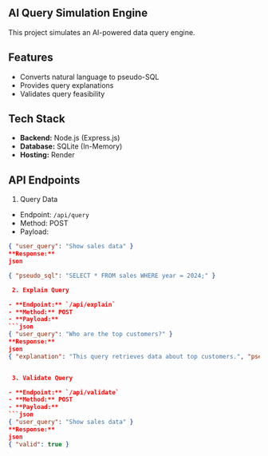 ## AI Query Simulation Engine

This project simulates an AI-powered data query engine.

## Features
- Converts natural language to pseudo-SQL
- Provides query explanations
- Validates query feasibility

## Tech Stack
- **Backend:** Node.js (Express.js)
- **Database:** SQLite (In-Memory)
- **Hosting:** Render

## API Endpoints

 1. Query Data
- Endpoint: `/api/query`
- Method: POST
- Payload:
```json
{ "user_query": "Show sales data" }
**Response:**
json

{ "pseudo_sql": "SELECT * FROM sales WHERE year = 2024;" }

 2. Explain Query

- **Endpoint:** `/api/explain`
- **Method:** POST
- **Payload:**
```json
{ "user_query": "Who are the top customers?" }
**Response:**
json
{ "explanation": "This query retrieves data about top customers.", "pseudo_sql": "SELECT customer_name, SUM(amount) ..." }


 3. Validate Query

- **Endpoint:** `/api/validate`
- **Method:** POST
- **Payload:**
```json
{ "user_query": "Show sales data" }
**Response:**
json
{ "valid": true }
